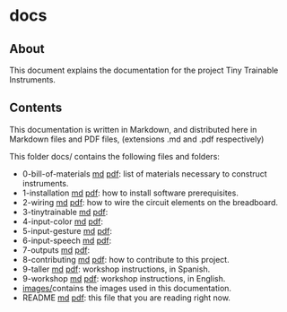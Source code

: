 # docs

## About

This document explains the documentation for the project Tiny Trainable Instruments.

## Contents

This documentation is written in Markdown, and distributed here in Markdown files and PDF files, (extensions .md and .pdf respectively)

This folder docs/ contains the following files and folders:

* 0-bill-of-materials [md](en-0-bill-of-materials.md) [pdf](0-bill-of-materials.pdf): list of materials necessary to construct instruments.
* 1-installation [md](1-installation.md) [pdf](1-installation.pdf): how to install software prerequisites.
* 2-wiring [md](2-wiring.md)  [pdf](2-wiring.pdf): how to wire the circuit elements on the breadboard.
* 3-tinytrainable [md](3-tinytrainable.md) [pdf](3-tinytrainable.pdf):
* 4-input-color [md](4-input-color.md) [pdf](4-input-color.pdf):
* 5-input-gesture [md](5-input-gesture.md) [pdf](5-input-gesture.pdf):
* 6-input-speech [md](6-input-speech.md) [pdf](6-input-speech.pdf):
* 7-outputs [md](7-outputs.md) [pdf](7-outputs.pdf):
* 8-contributing [md](8-contributing.md) [pdf](8-contributing.pdf): how to contribute to this project.
* 9-taller [md](9-taller.md) [pdf](9-taller.pdf): workshop instructions, in Spanish.
* 9-workshop [md](9-workshop.md) [pdf](9-workshop.pdf): workshop instructions, in English.
* [images/](images/)contains the images used in this documentation.
* README [md](README.md) [pdf](README.pdf): this file that you are reading right now.
